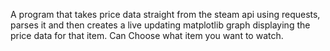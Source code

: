 A program that takes price data straight from the steam api using requests, parses it and then creates a live updating matplotlib
graph displaying the price data for that item. Can Choose what item you want to watch. 
